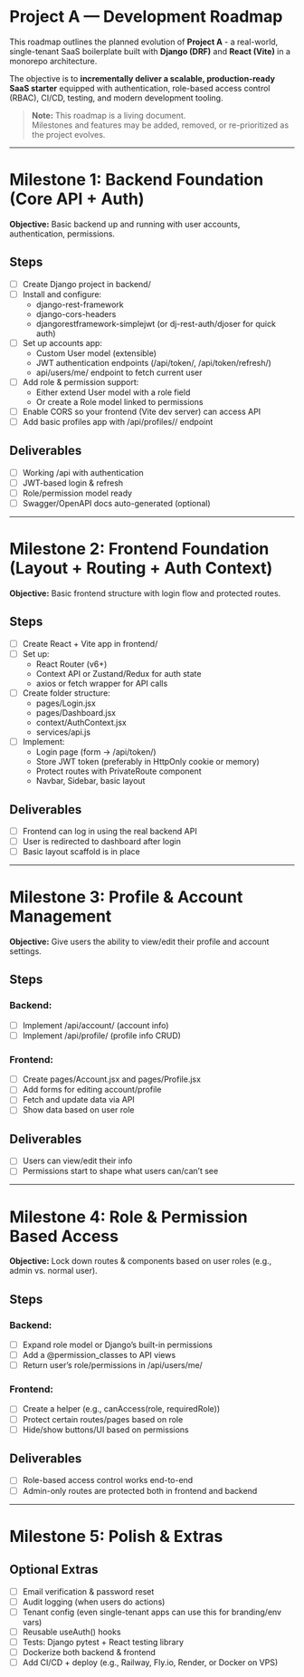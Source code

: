 # Project A — Development Roadmap
This roadmap outlines the planned evolution of **Project A** - a real-world, single-tenant SaaS boilerplate built with **Django (DRF)** and **React (Vite)** in a monorepo architecture.

The objective is to **incrementally deliver a scalable, production-ready SaaS starter** equipped with authentication, role-based access control (RBAC), CI/CD, testing, and modern development tooling.
> **Note:** This roadmap is a living document.  
> Milestones and features may be added, removed, or re-prioritized as the project evolves.

---
# Milestone 1: Backend Foundation (Core API + Auth)

**Objective:** Basic backend up and running with user accounts, authentication, permissions.

## Steps
- [ ] Create Django project in backend/
- [ ] Install and configure:
  - django-rest-framework
  - django-cors-headers
  - djangorestframework-simplejwt (or dj-rest-auth/djoser for quick auth)
- [ ] Set up accounts app:
  - Custom User model (extensible)
  - JWT authentication endpoints (/api/token/, /api/token/refresh/)
  - api/users/me/ endpoint to fetch current user
- [ ] Add role & permission support:
  - Either extend User model with a role field
  - Or create a Role model linked to permissions
- [ ] Enable CORS so your frontend (Vite dev server) can access API
- [ ] Add basic profiles app with /api/profiles/<id>/ endpoint

## Deliverables
- [ ] Working /api with authentication
- [ ] JWT-based login & refresh
- [ ] Role/permission model ready
- [ ] Swagger/OpenAPI docs auto-generated (optional)

---
# Milestone 2: Frontend Foundation (Layout + Routing + Auth Context)

**Objective:** Basic frontend structure with login flow and protected routes.

## Steps
- [ ] Create React + Vite app in frontend/
- [ ] Set up:
  - React Router (v6+)
  - Context API or Zustand/Redux for auth state
  - axios or fetch wrapper for API calls
- [ ] Create folder structure:
  - pages/Login.jsx
  - pages/Dashboard.jsx
  - context/AuthContext.jsx
  - services/api.js
- [ ] Implement:
  - Login page (form → /api/token/)
  - Store JWT token (preferably in HttpOnly cookie or memory)
  - Protect routes with PrivateRoute component
  - Navbar, Sidebar, basic layout

## Deliverables
- [ ] Frontend can log in using the real backend API
- [ ] User is redirected to dashboard after login
- [ ] Basic layout scaffold is in place

---
# Milestone 3: Profile & Account Management

**Objective:** Give users the ability to view/edit their profile and account settings.

## Steps
### Backend:
- [ ] Implement /api/account/ (account info)
- [ ] Implement /api/profile/ (profile info CRUD)
### Frontend:
- [ ] Create pages/Account.jsx and pages/Profile.jsx
- [ ] Add forms for editing account/profile
- [ ] Fetch and update data via API
- [ ] Show data based on user role

## Deliverables
- [ ] Users can view/edit their info
- [ ] Permissions start to shape what users can/can’t see

---
# Milestone 4: Role & Permission Based Access

**Objective:** Lock down routes & components based on user roles (e.g., admin vs. normal user).

## Steps
### Backend:
- [ ] Expand role model or Django’s built-in permissions
- [ ] Add a @permission_classes to API views
- [ ] Return user’s role/permissions in /api/users/me/
### Frontend:
- [ ] Create a helper (e.g., canAccess(role, requiredRole))
- [ ] Protect certain routes/pages based on role
- [ ] Hide/show buttons/UI based on permissions

## Deliverables
- [ ] Role-based access control works end-to-end
- [ ] Admin-only routes are protected both in frontend and backend

---
# Milestone 5: Polish & Extras

## Optional Extras
- [ ] Email verification & password reset
- [ ] Audit logging (when users do actions)
- [ ] Tenant config (even single-tenant apps can use this for branding/env vars)
- [ ] Reusable useAuth() hooks
- [ ] Tests: Django pytest + React testing library
- [ ] Dockerize both backend & frontend
- [ ] Add CI/CD + deploy (e.g., Railway, Fly.io, Render, or Docker on VPS)
